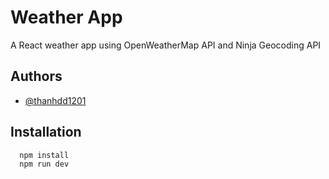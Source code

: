 
# Weather App

A React weather app using OpenWeatherMap API and Ninja Geocoding API


## Authors

- [@thanhdd1201](https://www.github.com/thanhdd1201)


## Installation

```bash
  npm install
  npm run dev
```
    